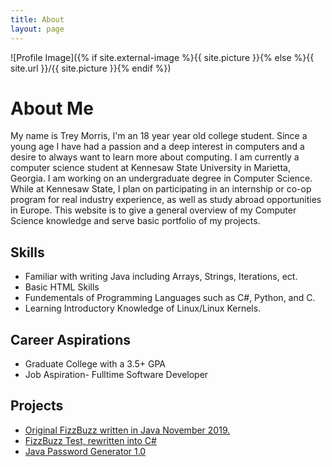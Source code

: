 ```yaml
---
title: About
layout: page
---
```

![Profile Image]({% if site.external-image %}{{ site.picture }}{% else %}{{ site.url }}/{{ site.picture }}{% endif %})

<h1>About Me</h1>

<p>My name is Trey Morris, I'm an 18 year year old college student. Since a young age I have had a passion and a deep interest in computers and a desire to always want to learn more about computing. I am currently a computer science student at Kennesaw State University in Marietta, Georgia. I am working on an undergraduate degree in Computer Science. While at Kennesaw State, I plan on participating in an internship or co-op program for real industry experience, as well as study abroad opportunities in Europe. This website is to give a general overview of my Computer Science knowledge and serve basic portfolio of my projects.</p>
                
    

<h2>Skills</h2>

<ul class="skill-list">
	<li>Familiar with writing Java including Arrays, Strings, Iterations, ect.</li>
	<li>Basic HTML Skills</li>
	<li>Fundementals of Programming Languages such as C#, Python, and C.</li>
	<li>Learning Introductory Knowledge of Linux/Linux Kernels.</li>
	
	
</ul>
<h2>Career Aspirations</h2>

<ul class="career-aspirations">
	<li>Graduate College with a 3.5+ GPA</li>
	<li>Job Aspiration- Fulltime Software Developer</li>	
</ul>
<h2>Projects</h2>

<ul>
	<li><a href="https://github.com/TreyBMorris/FizzBuzz">Original FizzBuzz written in Java November 2019.</a></li>
	<li><a href="https://github.com/TreyBMorris/FizzBuzzCSharp">FizzBuzz Test, rewritten into C#</a></li>
	<li><a href="https://github.com/TreyBMorris/Password-Generator-Java">Java Password Generator 1.0</a></li>
	
	
</ul>


